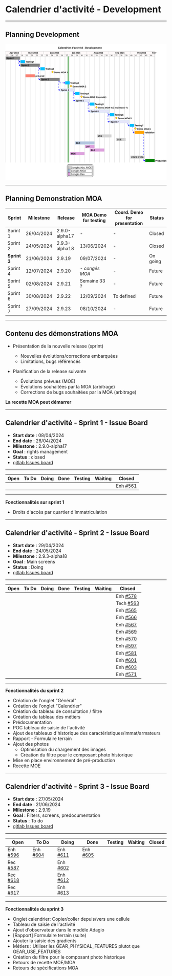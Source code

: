 # Calendrier d'activité - Development

---

## Planning Development

![ui-calendrier-planning](/projects/activity-calendar/not/images/refonte-activity-calendar-planning-sprints.svg)<!-- .element: style="width: 75%" -->

---

## Planning Demonstration MOA

| **Sprint**   | **Milestone** | **Release**     | **MOA Demo for testing** | **Coord. Demo for presentation** | **Status** |
|--------------|---------------|-----------------|--------------------------|----------------------------------|------------|
| Sprint 1     | 26/04/2024    | 2.9.0-alpha17   | -                        | -                                | Closed     |
| Sprint 2     | 24/05/2024    | 2.9.3-alpha18   | 13/06/2024               | -                                | Closed     |
| **Sprint 3** | 21/06/2024    | 2.9.19          | 09/07/2024               | -                                | On going   |
| Sprint 4     | 12/07/2024    | 2.9.20          | - _congés MOA_           | -                                | Future     |
| Sprint 5     | 02/08/2024    | 2.9.21          | Semaine 33 ?             | -                                | Future     |
| Sprint 6     | 30/08/2024    | 2.9.22          | 12/09/2024               | To defined                       | Future     |
| Sprint 7     | 27/09/2024    | 2.9.23          | 08/10/2024               | -                                | Future     |
<!-- .element: class="font-size-extra-small" -->

---

## Contenu des démonstrations MOA

- Présentation de la nouvelle release (sprint)
  * Nouvelles évolutions/corrections embarquées
  * Limitations, bugs référencés 

- Planification de la release suivante
  * Évolutions prévues (MOE)
  * Évolutions souhaitées par la MOA (arbitrage)
  * Corrections de bugs souhaitées par la MOA (arbitrage)

**La recette MOA peut démarrer**

---

## Calendrier d'activité - Sprint 1 - Issue Board

- **Start date** : 08/04/2024
- **End date** : 26/04/2024
- **Milestone** : 2.9.0-alpha17
- **Goal** : rights management
- **Status** : closed
- [gitlab Issues board](https://gitlab.ifremer.fr/sih-public/sumaris/sumaris-app/-/boards/873?milestone_title=2.9.0-alpha17&search=ACTIFLOT)

---

| **Open** | **To Do** | **Doing** | **Done** | **Testing** | **Waiting** | **Closed**                                                                                 |
|----------|-----------|-----------|----------|-------------|-------------|--------------------------------------------------------------------------------------------| 
|          |           |           |          |             |             | Enh [#561](https://gitlab.ifremer.fr/sih-public/sumaris/sumaris-app/-/issues/561)          | 
<!-- .element: class="font-size-small" -->

---

**Fonctionnalités sur sprint 1**
- Droits d'accès par quartier d'immatriculation

---

## Calendrier d'activité - Sprint 2 - Issue Board

- **Start date** : 29/04/2024
- **End date** : 24/05/2024
- **Milestone** : 2.9.3-alpha18
- **Goal** : Main screens
- **Status** : Doing
- [gitlab Issues board](https://gitlab.ifremer.fr/sih-public/sumaris/sumaris-app/-/boards/873?milestone_title=2.9.3-alpha18&search=ACTIFLOT)

---

| **Open** | **To Do** | **Doing** | **Done** | **Testing** | **Waiting** | **Closed**                                                                                  |
|----------|-----------|-----------|----------|-------------|-------------|---------------------------------------------------------------------------------------------| 
|          |           |           |          |             |             | Enh [#578](https://gitlab.ifremer.fr/sih-public/sumaris/sumaris-app/-/issues/578)           |
|          |           |           |          |             |             | Tech [#563](https://gitlab.ifremer.fr/sih-public/sumaris/sumaris-app/-/issues/563)          |
|          |           |           |          |             |             | Enh [#565](https://gitlab.ifremer.fr/sih-public/sumaris/sumaris-app/-/issues/565)           |
|          |           |           |          |             |             | Enh [#566](https://gitlab.ifremer.fr/sih-public/sumaris/sumaris-app/-/issues/566)           |
|          |           |           |          |             |             | Enh [#567](https://gitlab.ifremer.fr/sih-public/sumaris/sumaris-app/-/issues/567)           |
|          |           |           |          |             |             | Enh [#569](https://gitlab.ifremer.fr/sih-public/sumaris/sumaris-app/-/issues/569)           |
|          |           |           |          |             |             | Enh [#570](https://gitlab.ifremer.fr/sih-public/sumaris/sumaris-app/-/issues/570)           |
|          |           |           |          |             |             | Enh [#597](https://gitlab.ifremer.fr/sih-public/sumaris/sumaris-app/-/issues/597)           |
|          |           |           |          |             |             | Enh [#581](https://gitlab.ifremer.fr/sih-public/sumaris/sumaris-app/-/issues/581)           |
|          |           |           |          |             |             | Enh [#601](https://gitlab.ifremer.fr/sih-public/sumaris/sumaris-app/-/issues/601)           |
|          |           |           |          |             |             | Enh [#603](https://gitlab.ifremer.fr/sih-public/sumaris/sumaris-app/-/issues/603)           |
|          |           |           |          |             |             | Enh [#571](https://gitlab.ifremer.fr/sih-public/sumaris/sumaris-app/-/issues/571)           |
<!-- .element: class="font-size-extra-small" -->

---

**Fonctionnalités du sprint 2**
- Création de l'onglet "Général"
- Création de l'onglet "Calendrier"
- Création du tableau de consultation / filtre
- Création du tableau des métiers 
- Prédocumentation
- POC tableau de saisie de l'activité
- Ajout des tableaux d'historique des caractéristiques/immat/armateurs
- Rapport - Formulaire terrain
- Ajout des photos
  * Optimisation du chargement des images
  * Création du filtre pour le composant photo historique
- Mise en place environnement de pré-production
- Recette MOE

---

## Calendrier d'activité - Sprint 3 - Issue Board

- **Start date** : 27/05/2024
- **End date** : 21/06/2024
- **Milestone** : 2.9.19
- **Goal** : Filters, screens, predocumentation
- **Status** : To do
- [gitlab Issues board]()
---

| **Open**                                                                          | **To Do**                                                                         | **Doing**                                                                         | **Done**                                                                          | **Testing** | **Waiting** | **Closed** |
|-----------------------------------------------------------------------------------|-----------------------------------------------------------------------------------|-----------------------------------------------------------------------------------|-----------------------------------------------------------------------------------|-------------|-------------|------------| 
| Enh [#596](https://gitlab.ifremer.fr/sih-public/sumaris/sumaris-app/-/issues/596) | Enh [#604](https://gitlab.ifremer.fr/sih-public/sumaris/sumaris-app/-/issues/604) | Enh [#611](https://gitlab.ifremer.fr/sih-public/sumaris/sumaris-app/-/issues/611) | Enh [#605](https://gitlab.ifremer.fr/sih-public/sumaris/sumaris-app/-/issues/605)                                                                                  |             |             |            | 
| Rec [#587](https://gitlab.ifremer.fr/sih-public/sumaris/sumaris-app/-/issues/587) |  | Enh [#602](https://gitlab.ifremer.fr/sih-public/sumaris/sumaris-app/-/issues/602) |  |             |             |            |
| Rec [#618](https://gitlab.ifremer.fr/sih-public/sumaris/sumaris-app/-/issues/618) |  | Enh [#612](https://gitlab.ifremer.fr/sih-public/sumaris/sumaris-app/-/issues/612) |                                                                                   |             |             |            |
| Rec [#617](https://gitlab.ifremer.fr/sih-public/sumaris/sumaris-app/-/issues/617) |  | Enh [#613](https://gitlab.ifremer.fr/sih-public/sumaris/sumaris-app/-/issues/613) |                                                                                   |             |             |            |

<!-- .element: class="font-size-small" -->

---

**Fonctionnalités du sprint 3**
- Onglet calendrier: Copier/coller depuis/vers une cellule
- Tableau de saisie de l'activité
- Ajout d'observateur dans le modèle Adagio
- [Rapport] Formulaire terrain (suite)
- Ajouter la saisie des gradients
- Métiers : Utiliser les GEAR_PHYSICAL_FEATURES plutot que GEAR_USE_FEATURES
- Création du filtre pour le composant photo historique
- Retours de recette MOE/MOA
- Retours de spécifications MOA

